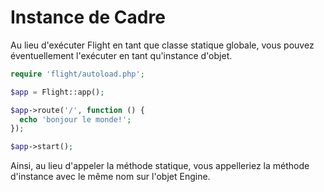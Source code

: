 # Instance de Cadre

Au lieu d'exécuter Flight en tant que classe statique globale, vous pouvez éventuellement l'exécuter en tant qu'instance d'objet.

```php
require 'flight/autoload.php';

$app = Flight::app();

$app->route('/', function () {
  echo 'bonjour le monde!';
});

$app->start();
```

Ainsi, au lieu d'appeler la méthode statique, vous appelleriez la méthode d'instance avec le même nom sur l'objet Engine.